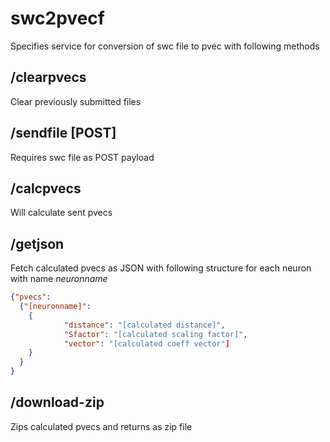 # swc2pvecf
Specifies service for conversion of swc file to pvec with following methods

## /clearpvecs
Clear previously submitted files

## /sendfile [POST]
Requires swc file as POST payload

## /calcpvecs
Will calculate sent pvecs

## /getjson
Fetch calculated pvecs as JSON with following structure for each neuron with name *neuronname*
```json
{"pvecs": 
  {"[neuronname]": 
    {
            "distance": "[calculated distance]",
            "Sfactor": "[calculated scaling factor]",
            "vector": "[calculated coeff vector"]
    }
  }
}
```
## /download-zip
Zips calculated pvecs and returns as zip file


